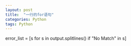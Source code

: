 ```yaml
---
layout: post
title:  "一行的for语句"
categories: Python
tags: Python 
---
```



error_list = [s for s in output.splitlines() if "No Match" in s]
